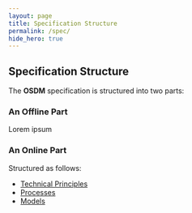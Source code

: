 ```yaml
---
layout: page
title: Specification Structure
permalink: /spec/
hide_hero: true
---
```


## Specification Structure

The **OSDM** specification is structured into two parts:

### An Offline Part

Lorem ipsum

### An Online Part

Structured as follows:

- [Technical Principles](./technical-principles)
- [Processes](./processes)
- [Models](./models)
